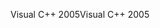 <span data-ttu-id="b6026-101">Visual C++ 2005</span><span class="sxs-lookup"><span data-stu-id="b6026-101">Visual C++ 2005</span></span>